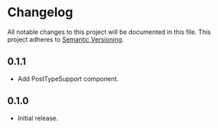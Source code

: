 # Changelog
All notable changes to this project will be documented in this file. This project adheres to [Semantic Versioning](http://semver.org/spec/v2.0.0.html).

## 0.1.1

* Add PostTypeSupport component.

## 0.1.0

* Initial release.